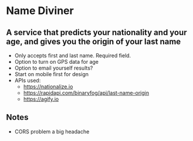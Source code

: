 # Name Diviner

## A service that predicts your nationality and your age, and gives you the origin of your last name

- Only accepts first and last name. Required field.
- Option to turn on GPS data for age
- Option to email yourself results?
- Start on mobile first for design
- APIs used:
  - https://nationalize.io
  - https://rapidapi.com/binaryfog/api/last-name-origin
  - https://agify.io

## Notes

- CORS problem a big headache
